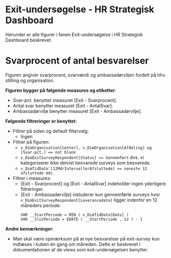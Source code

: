 # Exit-undersøgelse - HR Strategisk Dashboard
Herunder er alle figurer i fanen Exit-undersøgelse i HR Strategisk Dashboard beskrevet.

# Svarprocent of antal besvarelser
Figuren angiver svarprocent, svarværdi og ambassadørviljen fordelt på hhv. stilling og organisation.

**Figuren bygger på følgende measures og etiketter**:
- Svar-pct. benytter measuret [Exit - Svarprocent].
- Antal svar benytter measuret [Exit - AntalSvar].
- Ambassadørvilje benytter measuret [Exit - Ambassadørvilje].

**Følgende filtreringer er benyttet**:
- Filtrer på siden og default filtervalg:
  - Ingen
- Filtrer på figuren:
  - ```v_DimOrganisation[Center], v_DimOrganisation[Afdeling] og [Svar-pct.] == not blank```
  - ```v_DimExitSurveyRespondent[Status] == Gennemført``` dvs. vi kategoriserer ikke delvist besvarede surveys som besvarede.
  - ```v_DimTidDato'[12MdrIntervallerAfsluttede] == seneste 12 afsluttede mdr.```
- Filtrer i measures:
  - [Exit - Svarprocent] og [Exit - AntalSvar] indeholder ingen yderligere filtreringer.
  - [Exit - Ambassadørvilje] inkluderer kun gennemførte surveys hvor ```v_DimExitSurveyRespondent[Leverancedato]``` ligger indenfor en 12 måneders periode:
     ```
    VAR __StartPeriode = MIN ( v_DimTidDato[Dato] )
    VAR __SlutPeriode = EDATE ( __StartPeriode , 12 ) - 1
    ```
**Andre bemærkninger**:
- Man skal være opmærksom på at nye besvarelser på exit-survey kun indlæses i kuben én gang om måneden. Dette er beskrevet i dokumentationen af de views som exit-undersøgelsen benytter.
